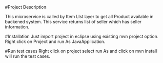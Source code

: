 #Project Description

This microservice is called by Item LIst  layer to get all Product available in backened system.
This service returns list of seller which has seller information.


#Installation 
Just import project in eclipse using existing mvn project option.
Right click on Project and run As JavaApplication.

#Run test cases
Right click on project select run As and click on mvn install will run the test cases.